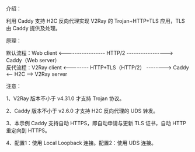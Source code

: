 介绍：

利用 Caddy 支持 H2C 反向代理实现 V2Ray 的 Trojan+HTTP+TLS 应用，TLS 由 Caddy 提供及处理。

原理：

默认流程：Web client <----------------- HTTP/2 -----------------> Caddy（Web server）  
反代流程：V2Ray client <-------- HTTP+TLS（HTTP/2） --------> Caddy <-- H2C --> V2Ray server

注意：

1、V2Ray 版本不小于 v4.31.0 才支持 Trojan 协议。

2、Caddy 版本不小于 v2.6.0 才支持 H2C 反向代理的 UDS 转发。

3、本示例 Caddy 支持自动 HTTPS，即自动申请与更新 TLS 证书，自动 HTTP 重定向到 HTTPS。

4、配置1：使用 Local Loopback 连接。配置2：使用 UDS 连接。
